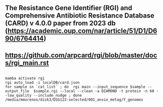 ## The Resistance Gene Identifier (RGI) and  Comprehensive Antibiotic Resistance Database (CARD) v 4.0.0 paper from 2023 db (https://academic.oup.com/nar/article/51/D1/D690/6764414)

## https://github.com/arpcard/rgi/blob/master/docs/rgi_main.rst
```

mamba activate rgi
rgi auto_load -i localDB/card.json
for sample in `cat list` ; do  rgi main --input_sequence $sample --output_file  $sample.rgi --local --clean -a DIAMOND -t protein -n 60 --low_quality --include_nudge ; done
/media/mmorenos/disk3/DSG123-selected/001_anvio_metag/Y_genomes
```

